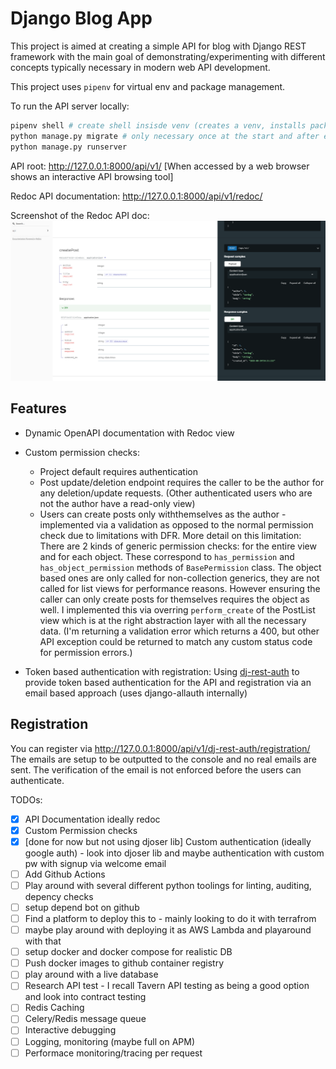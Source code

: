 # Django Blog App

This project is aimed at creating a simple API for blog with Django REST
framework with the main goal of demonstrating/experimenting with different
concepts typically necessary in modern web API development.

This project uses `pipenv` for virtual env and package management.

To run the API server locally:
```sh
pipenv shell # create shell insisde venv (creates a venv, installs packages if needed)
python manage.py migrate # only necessary once at the start and after every model change
python manage.py runserver
```

API root: http://127.0.0.1:8000/api/v1/ [When accessed by a web browser shows an
interactive API browsing tool]

Redoc API documentation: http://127.0.0.1:8000/api/v1/redoc/

Screenshot of the Redoc API doc:
![Redoc](./redoc.PNG)

## Features

- Dynamic OpenAPI documentation with Redoc view
- Custom permission checks:
    - Project default requires authentication
    - Post update/deletion endpoint requires the caller to be the author for any
    deletion/update requests. (Other authenticated users who are not the author
    have a read-only view)
    - Users can create posts only withthemselves as the author - implemented via
    a validation as opposed to the normal permission check due to limitations
    with DFR. More detail on this limitation: There are 2 kinds of generic
    permission checks: for the entire view and for each object. These correspond
    to `has_permission` and `has_object_permission` methods of `BasePermission` class.
    The object based ones are only called for non-collection generics, they are not called for list views for performance reasons.
    However ensuring the caller can only create posts for themselves requires
    the object as well. I implemented this via overring `perform_create` of the
    PostList view which is at the right abstraction layer with all the necessary
    data. (I'm returning a validation error which returns a 400, but other API
    exception could be returned to match any custom status code for permission
    errors.)

- Token based authentication with registration: Using [dj-rest-auth](https://dj-rest-auth.readthedocs.io/)
  to provide token based authentication for the API and registration via an
  email based approach (uses django-allauth internally)

## Registration

You can register via http://127.0.0.1:8000/api/v1/dj-rest-auth/registration/
The emails are setup to be outputted to the console and no real emails are sent.
The verification of the email is not enforced before the users can authenticate.



TODOs:
 - [x] API Documentation ideally redoc
 - [x] Custom Permission checks
 - [x] [done for now but not using djoser lib] Custom authentication (ideally google auth) - look into djoser lib and maybe authentication with custom pw with signup via welcome email
 - [ ] Add Github Actions
 - [ ] Play around with several different python toolings for linting, auditing, depency checks
 - [ ] setup depend bot on github
 - [ ] Find a platform to deploy this to - mainly looking to do it with terrafrom
 - [ ] maybe play around with deploying it as AWS Lambda and playaround with that
 - [ ] setup docker and docker compose for realistic DB
 - [ ] Push docker images to github container registry
 - [ ] play around with a live database
 - [ ] Research API test - I recall Tavern API testing as being a good option and  look into contract testing
 - [ ] Redis Caching
 - [ ] Celery/Redis message queue
 - [ ] Interactive debugging
 - [ ] Logging, monitoring (maybe full on APM)
 - [ ] Performace monitoring/tracing per request
